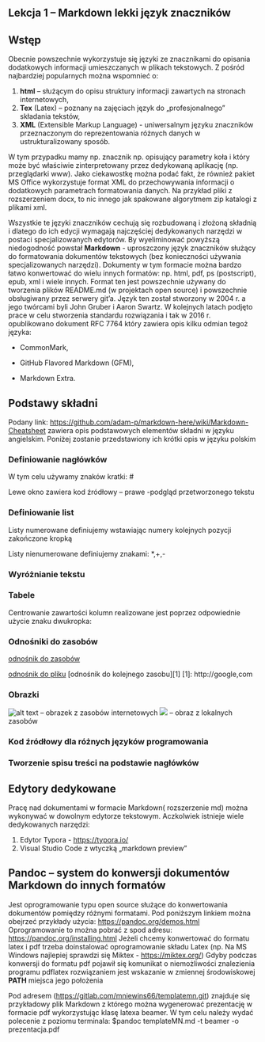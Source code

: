 ## Lekcja 1 – Markdown lekki język znaczników 

## Wstęp

Obecnie powszechnie wykorzystuje się języki ze znacznikami do opisania dodatkowych informacji umieszczanych w plikach tekstowych. Z pośród najbardziej popularnych można wspomnieć o: 

1. **html**  – służącym do opisu struktury informacji zawartych na stronach internetowych,
2. **Tex** (Latex) – poznany na zajęciach język do „profesjonalnego” składania tekstów,
3. **XML** (Extensible Markup Language) - uniwersalnym języku znaczników przeznaczonym do reprezentowania różnych danych w ustrukturalizowany sposób.



W tym przypadku mamy np. znacznik np.  opisujący parametry koła i który może być właściwie zinterpretowany przez dedykowaną aplikację (np. przeglądarki www). Jako ciekawostkę można podać fakt, że również pakiet MS Office wykorzystuje format XML do przechowywania informacji o dodatkowych parametrach formatowania danych. Na przykład pliki z rozszerzeniem docx, to nic innego jak spakowane algorytmem zip katalogi z plikami xml.



Wszystkie te języki znaczników cechują się rozbudowaną i złożoną składnią i dlatego do ich edycji wymagają najczęściej dedykowanych narzędzi w postaci specjalizowanych edytorów. By wyeliminować powyższą niedogodność powstał **Markdown**  - uproszczony język znaczników służący do formatowania dokumentów tekstowych (bez konieczności używania specjalizowanych narzędzi). Dokumenty w tym formacie można bardzo łatwo konwertować do wielu innych formatów: np. html, pdf, ps (postscript), epub, xml i wiele innych. Format ten jest powszechnie używany do tworzenia plików README.md (w projektach open source) i powszechnie obsługiwany przez serwery git’a. Język ten został stworzony w 2004 r. a jego twórcami byli John Gruber i Aaron Swartz. W kolejnych latach podjęto prace w celu stworzenia standardu rozwiązania i tak w 2016 r. opublikowano dokument RFC 7764 który zawiera opis kilku odmian tegoż języka:

* CommonMark,  

* GitHub Flavored Markdown (GFM),

* Markdown Extra. 

  

## Podstawy składni

Podany link: https://github.com/adam-p/markdown-here/wiki/Markdown-Cheatsheet zawiera opis podstawowych elementów składni w języku angielskim. Poniżej zostanie przedstawiony ich krótki opis w języku polskim

### Definiowanie nagłówków

W tym celu używamy znaków kratki: #

Lewe okno zawiera kod źródłowy – prawe -podgląd przetworzonego tekstu

### Definiowanie list

Listy numerowane definiujemy wstawiając numery kolejnych pozycji zakończone kropką

Listy nienumerowane definiujemy znakami: *,+,-

### Wyróżnianie tekstu
### Tabele

Centrowanie zawartości kolumn realizowane jest poprzez odpowiednie użycie znaku dwukropka:

### Odnośniki do zasobów

[odnośnik do zasobów](www.gazeta.pl)

 [odnośnik do pliku](LICENSE.md) 
 [odnośnik do kolejnego zasobu][1] 
[1]: http://google,com

### Obrazki

![alt text](https://server.com/images/icon48.png "Logo 1") – obrazek z zasobów
internetowych
![](logo.png) – obraz z lokalnych zasobów

### Kod źródłowy dla różnych języków programowania
### Tworzenie spisu treści na podstawie nagłówków
## Edytory dedykowane
Pracę nad dokumentami w formacie Markdown( rozszerzenie md) można wykonywać w
dowolnym edytorze tekstowym. Aczkolwiek istnieje wiele dedykowanych narzędzi:
1. Edytor Typora - https://typora.io/
2. Visual Studio Code z wtyczką „markdown preview”
## Pandoc – system do konwersji dokumentów Markdown do innych formatów
Jest oprogramowanie typu open source służące do konwertowania dokumentów pomiędzy
różnymi formatami.
Pod poniższym linkiem można obejrzeć przykłady użycia:
https://pandoc.org/demos.html
Oprogramowanie to można pobrać z spod adresu: https://pandoc.org/installing.html
Jeżeli chcemy konwertować do formatu latex i pdf trzeba doinstalować oprogramowanie
składu Latex (np. Na MS Windows najlepiej sprawdzi się Miktex - https://miktex.org/)
Gdyby podczas konwersji do formatu pdf pojawił się komunikat o niemożliwości
znalezienia programu pdflatex rozwiązaniem jest wskazanie w zmiennej środowiskowej
**PATH** miejsca jego położenia

Pod adresem (https://gitlab.com/mniewins66/templatemn.git) znajduje się przykładowy plik
Markdown z którego można wygenerować prezentację w formacie pdf wykorzystując
klasę latexa beamer.
W tym celu należy wydać polecenie z poziomu terminala:
$pandoc templateMN.md -t beamer -o prezentacja.pdf